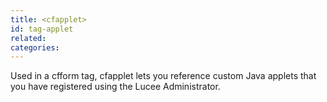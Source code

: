 ```yaml
---
title: <cfapplet>
id: tag-applet
related:
categories:
---
```


Used in a cfform tag, cfapplet lets you reference custom Java applets that you have registered
using the Lucee Administrator.